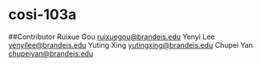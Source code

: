 # cosi-103a
##Contributor
Ruixue Gou ruixuegou@brandeis.edu
Yenyi Lee yenyilee@brandeis.edu
Yuting Xing yutingxing@brandeis.edu
Chupei Yan chupeiyan@brandeis.edu
